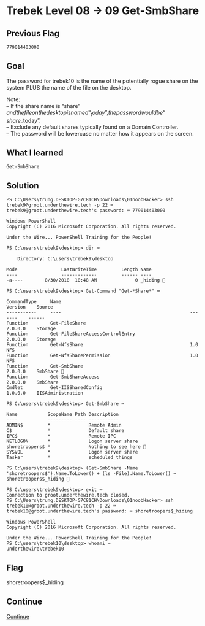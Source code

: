 # Trebek Level 08 → 09 Get-SmbShare

## Previous Flag
```
779014403000
```

## Goal
The password for trebek10 is the name of the potentially rogue share on the system PLUS the name of the file on the desktop.<br>

Note:<br>
– If the share name is “share$” and the file on the desktop is named “_today”, the password would be “share$_today”.<br>
– Exclude any default shares typically found on a Domain Controller.<br>
– The password will be lowercase no matter how it appears on the screen.

## What I learned
```
Get-SmbShare
```

## Solution
```
PS C:\Users\trung.DESKTOP-G7C81CH\Downloads\01noobHacker> ssh trebek9@groot.underthewire.tech -p 22 ⌨️
trebek9@groot.underthewire.tech's password: ⌨️ 779014403000

Windows PowerShell 
Copyright (C) 2016 Microsoft Corporation. All rights reserved.

Under the Wire... PowerShell Training for the People!

PS C:\users\trebek9\desktop> dir ⌨️

    Directory: C:\users\trebek9\desktop

Mode                LastWriteTime         Length Name
----                -------------         ------ ----
-a----        8/30/2018  10:48 AM              0 _hiding 👀

PS C:\users\trebek9\desktop> Get-Command "Get-*Share*" ⌨️

CommandType     Name                                               Version    Source
-----------     ----                                               -------    ------
Function        Get-FileShare                                      2.0.0.0    Storage
Function        Get-FileShareAccessControlEntry                    2.0.0.0    Storage
Function        Get-NfsShare                                       1.0        NFS
Function        Get-NfsSharePermission                             1.0        NFS
Function        Get-SmbShare                                       2.0.0.0    SmbShare 👀
Function        Get-SmbShareAccess                                 2.0.0.0    SmbShare
Cmdlet          Get-IISSharedConfig                                1.0.0.0    IISAdministration

PS C:\users\trebek9\desktop> Get-SmbShare ⌨️

Name           ScopeName Path Description
----           --------- ---- -----------
ADMIN$         *              Remote Admin
C$             *              Default share
IPC$           *              Remote IPC
NETLOGON       *              Logon server share
shoretroopers$ *              Nothing to see here 👀
SYSVOL         *              Logon server share
Tasker         *              scheduled_things

PS C:\users\trebek9\desktop> (Get-SmbShare -Name 'shoretroopers$').Name.ToLower() + (ls -File).Name.ToLower() ⌨️
shoretroopers$_hiding 🔐

PS C:\users\trebek9\desktop> exit ⌨️
Connection to groot.underthewire.tech closed.
PS C:\Users\trung.DESKTOP-G7C81CH\Downloads\01noobHacker> ssh trebek10@groot.underthewire.tech -p 22 ⌨️
trebek10@groot.underthewire.tech's password: ⌨️ shoretroopers$_hiding

Windows PowerShell 
Copyright (C) 2016 Microsoft Corporation. All rights reserved.

Under the Wire... PowerShell Training for the People!
PS C:\users\trebek10\desktop> whoami ⌨️
underthewire\trebek10
```

## Flag
shoretroopers$_hiding

## Continue
[Continue](./Trebek0910.md)